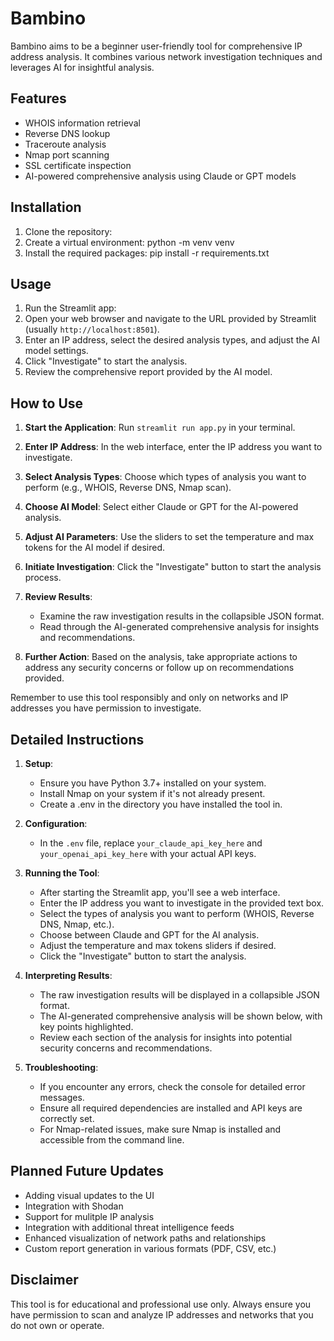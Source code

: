 # Bambino
Bambino aims to be a beginner user-friendly tool for comprehensive IP address analysis. It combines various network investigation techniques and leverages AI for insightful analysis.

## Features

- WHOIS information retrieval
- Reverse DNS lookup
- Traceroute analysis
- Nmap port scanning
- SSL certificate inspection
- AI-powered comprehensive analysis using Claude or GPT models

## Installation

1. Clone the repository:
2. Create a virtual environment:
python -m venv venv
3. Install the required packages:
pip install -r requirements.txt

## Usage
1. Run the Streamlit app:
2. Open your web browser and navigate to the URL provided by Streamlit (usually `http://localhost:8501`).
3. Enter an IP address, select the desired analysis types, and adjust the AI model settings.
4. Click "Investigate" to start the analysis.
5. Review the comprehensive report provided by the AI model.

## How to Use

1. **Start the Application**: 
   Run `streamlit run app.py` in your terminal.

2. **Enter IP Address**: 
   In the web interface, enter the IP address you want to investigate.

3. **Select Analysis Types**: 
   Choose which types of analysis you want to perform (e.g., WHOIS, Reverse DNS, Nmap scan).

4. **Choose AI Model**: 
   Select either Claude or GPT for the AI-powered analysis.

5. **Adjust AI Parameters**: 
   Use the sliders to set the temperature and max tokens for the AI model if desired.

6. **Initiate Investigation**: 
   Click the "Investigate" button to start the analysis process.

7. **Review Results**: 
   - Examine the raw investigation results in the collapsible JSON format.
   - Read through the AI-generated comprehensive analysis for insights and recommendations.

8. **Further Action**: 
   Based on the analysis, take appropriate actions to address any security concerns or follow up on recommendations provided.

Remember to use this tool responsibly and only on networks and IP addresses you have permission to investigate.


## Detailed Instructions

1. **Setup**: 
   - Ensure you have Python 3.7+ installed on your system.
   - Install Nmap on your system if it's not already present.
   - Create a .env in the directory you have installed the tool in.

2. **Configuration**:
   - In the `.env` file, replace `your_claude_api_key_here` and `your_openai_api_key_here` with your actual API keys.

3. **Running the Tool**:
   - After starting the Streamlit app, you'll see a web interface.
   - Enter the IP address you want to investigate in the provided text box.
   - Select the types of analysis you want to perform (WHOIS, Reverse DNS, Nmap, etc.).
   - Choose between Claude and GPT for the AI analysis.
   - Adjust the temperature and max tokens sliders if desired.
   - Click the "Investigate" button to start the analysis.

4. **Interpreting Results**:
   - The raw investigation results will be displayed in a collapsible JSON format.
   - The AI-generated comprehensive analysis will be shown below, with key points highlighted.
   - Review each section of the analysis for insights into potential security concerns and recommendations.

5. **Troubleshooting**:
   - If you encounter any errors, check the console for detailed error messages.
   - Ensure all required dependencies are installed and API keys are correctly set.
   - For Nmap-related issues, make sure Nmap is installed and accessible from the command line.

## Planned Future Updates

- Adding visual updates to the UI
- Integration with Shodan
- Support for mulitple IP analysis
- Integration with additional threat intelligence feeds
- Enhanced visualization of network paths and relationships
- Custom report generation in various formats (PDF, CSV, etc.)

## Disclaimer

This tool is for educational and professional use only. Always ensure you have permission to scan and analyze IP addresses and networks that you do not own or operate.

